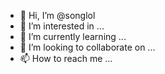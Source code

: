 - 👋 Hi, I’m @songlol
- 👀 I’m interested in ...
- 🌱 I’m currently learning ...
- 💞️ I’m looking to collaborate on ...
- 📫 How to reach me ...

<!---
songlol/songlol is a ✨ special ✨ repository because its `README.md` (this file) appears on your GitHub profile.
You can click the Preview link to take a look at your changes.
--->
